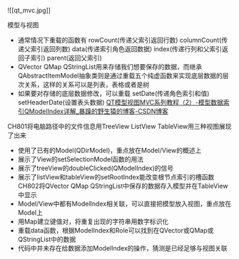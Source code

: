 ![[qt_mvc.jpg]]

模型与视图
- 通常情况下重载的函数有 rowCount(传递父索引返回行数) columnCount(传递父索引返回列数) data(传递索引角色返回数据) index(传递行列和父索引返回子索引) parent(返回父索引) 
- QVector QMap QStringList用来存储我们想要保存的数据，而继承QAbstractItemModel抽象类则是通过重载五个纯虚函数来实现底层数据的层次关系，这样的关系可以是列表，表格或者是树
- 如果要对存储的底层数据修改，可以重载 setDate(传递角色索引和值) setHeaderDate(设置表头数据)
[QT模型视图MVC系列教程（2）-模型数据索引QModelIndex详解_暴躁的野生猿的博客-CSDN博客](https://blog.csdn.net/qq_31073871/article/details/113525678)


CH801将电脑路径中的文件信息用TreeView ListView TableView用三种视图展现了出来
- 使用了已有的Model(QDirModel)，重点放在Model/View的概述上
- 展示了View的setSelectionModel函数的用法
- 展示了treeView的doubleClicked(QModelIndex)的信号
- 展示了listView和tableView的setRootIndex能改变根节点索引的槽函数
CH802将QVector QMap QStringList中保存的数据存入模型并在TableView中显示
- Model/View中都有ModelIndex相关联，可以直接把模型放入视图，重点放在Model上
- 用Map建立键值对，将重复出现的字符串用数字标识化
- 重载data函数，根据ModelIndex和Role可以找到在QVector或QMap或QStringList中的数据
- 代码中并未存在给数据添加ModelIndex的操作，猜测是已经足够与视图关联

